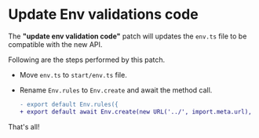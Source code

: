 # Update Env validations code

The **"update env validation code"** patch will updates the `env.ts` file to be compatible with the new API. 

Following are the steps performed by this patch.

- Move `env.ts` to `start/env.ts` file.
- Rename `Env.rules` to `Env.create` and await the method call.

    ```diff
    - export default Env.rules({
    + export default await Env.create(new URL('../', import.meta.url), {
    ```
    

That's all!